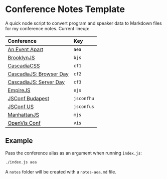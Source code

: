 # Conference Notes Template

A quick node script to convert program and speaker data to Markdown files for my conference notes. Current lineup:

| Conference                                                     | Key        |
| :------------------------------------------------------------- | :--------- |
| [An Event Apart](http://aneventapart.com/)                     | `aea`      |
| [BrooklynJS](http://brooklynjs.com/)                           | `bjs`      |
| [CascadiaCSS](http://2015.cascadiajs.com/css/)                 | `cf1`      |
| [CascadiaJS: Browser Day](http://2015.cascadiajs.com/browser/) | `cf2`      |
| [CascadiaJS: Server Day](http://2015.cascadiajs.com/server/)   | `cf3`      |
| [EmpireJS](http://empirejs.org/)                               | `ejs`      |
| [JSConf Budapest](http://jsconfbp.com/)                        | `jsconfhu` |
| [JSConf US](http://2015.jsconf.us/speakers.html)               | `jsconfus` |
| [ManhattanJS](http://manhattanjs.com/)                         | `mjs`      |
| [OpenVis Conf](http://openvisconf.com/)                        | `vis`      |

## Example

Pass the conference alias as an argument when running `index.js`:

```bash
./index.js aea
```

A `notes` folder will be created with a `notes-aea.md` file.